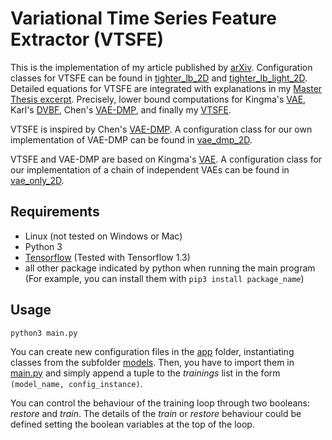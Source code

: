# Variational Time Series Feature Extractor (VTSFE)

This is the implementation of my article published by [arXiv](https://arxiv.org/abs/1807.02350). Configuration classes for VTSFE can be found in [tighter_lb_2D](./app/models/tighter_lb_2D.py) and [tighter_lb_light_2D](./app/models/tighter_lb_light_2D.py).
Detailed equations for VTSFE are integrated with explanations in my [Master Thesis excerpt](./master_thesis_excerpt.pdf). Precisely, lower bound computations for Kingma's [VAE](https://arxiv.org/abs/1312.6114),  Karl's [DVBF](https://arxiv.org/pdf/1605.06432.pdf), Chen's [VAE-DMP](https://brml.org/uploads/tx_sibibtex/CheKarSma2016.pdf), and finally my [VTSFE](https://arxiv.org/abs/1807.02350).

VTSFE is inspired by Chen's [VAE-DMP](https://brml.org/uploads/tx_sibibtex/CheKarSma2016.pdf). A configuration class for our own implementation of VAE-DMP can be found in [vae_dmp_2D](./app/models/vae_dmp_2D.py).

VTSFE and VAE-DMP are based on Kingma's [VAE](https://arxiv.org/abs/1312.6114). A configuration class for our implementation of a chain of independent VAEs can be found in [vae_only_2D](./app/models/vae_only_2D.py).

## Requirements

- Linux (not tested on Windows or Mac)
- Python 3
- [Tensorflow](https://www.tensorflow.org/install/) (Tested with Tensorflow 1.3)
- all other package indicated by python when running the main program
(For example, you can install them with `pip3 install package_name`)

## Usage

`python3 main.py`

You can create new configuration files in the [app](./app) folder, instantiating classes from the subfolder [models](./app/models).
Then, you have to import them in [main.py](./main.py) and simply append a tuple to the *trainings* list in the form `(model_name, config_instance)`.

You can control the behaviour of the training loop through two booleans: *restore* and *train*.
The details of the *train* or *restore* behaviour could be defined setting the boolean variables at the top of the loop.
